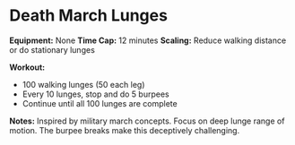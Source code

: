 # Death March Lunges

**Equipment:** None
**Time Cap:** 12 minutes
**Scaling:** Reduce walking distance or do stationary lunges

**Workout:**
- 100 walking lunges (50 each leg)
- Every 10 lunges, stop and do 5 burpees
- Continue until all 100 lunges are complete

**Notes:**
Inspired by military march concepts. Focus on deep lunge range of motion. The burpee breaks make this deceptively challenging.